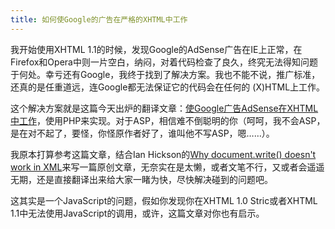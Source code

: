 ```yaml
---
title: 如何使Google的广告在严格的XHTML中工作
---
```

我开始使用XHTML 1.1的时候，发现Google的AdSense广告在IE上正常，在Firefox和Opera中则一片空白，纳闷，对着代码检查了良久，终究无法得知问题于何处。幸亏还有Google，我终于找到了解决方案。我也不能不说，推广标准，还真的是任重道远，连Google都无法保证它的代码会在任何的 (X)HTML上工作。

这个解决方案就是这篇今天出炉的翻译文章：[使Google广告AdSense在XHTML中工作][0]，使用PHP来实现。对于ASP，相信难不倒聪明的你（呵呵，我不会ASP，是在对不起了，要怪，你怪原作者好了，谁叫他不写ASP，嗯……）。

我原本打算参考这篇文章，结合Ian Hickson的[Why document.write() doesn't work in XML][1]来写一篇原创文章，无奈实在是太懒，或者文笔不行，又或者会遥遥无期，还是直接翻译出来给大家一睹为快，尽快解决碰到的问题吧。

这其实是一个JavaScript的问题，假如你发现你在XHTML 1.0 Stric或者XHTML 1.1中无法使用JavaScript的调用，或许，这篇文章对你也有启示。

[0]: https://www.google.com/search?q=使Google广告AdSense在XHTML中工作&ie=UTF-8&oe=UTF-8
[1]: http://ln.hixie.ch/?start=1091626816&count=1
